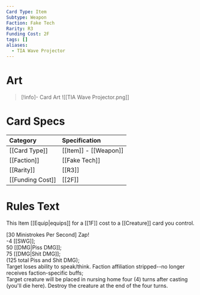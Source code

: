 ```yaml
---
Card Type: Item
Subtype: Weapon
Faction: Fake Tech
Rarity: R3
Funding Cost: 2F
tags: []
aliases:
  - TIA Wave Projector
---
```

# Art

> [!info]- Card Art
> ![[TIA Wave Projector.png]]

# Card Specs

| Category | Specification| 
| :--- | :--- |
| [[Card Type]] | [[Item]] - [[Weapon]] |  
| [[Faction]] | [[Fake Tech]] |  
| [[Rarity]] | [[R3]] |  
| [[Funding Cost]] | [[2F]] |  

# Rules Text 

This Item [[Equip|equips]] for a [[1F]] cost to a [[Creature]] card you control.  

[30 Ministrokes Per Second] Zap!  
-4 [[SWG]];  
50 [[DMG|Piss DMG]];  
75 [[DMG|Shit DMG]];  
(125 total Piss and Shit DMG);  
Target loses ability to speak/think. Faction affiliation stripped--no longer receives faction-specific buffs;  
Target creature will be placed in nursing home four (4) turns after casting (you'll die here). Destroy the creature at the end of the four turns.  

